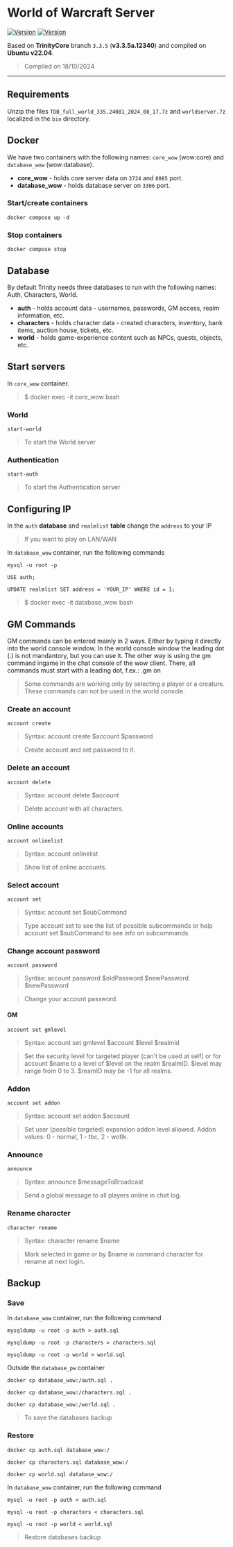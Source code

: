 # World of Warcraft Server

[![Version](https://img.shields.io/badge/MySQL-v8.1-blue)]()
[![Version](https://img.shields.io/badge/Ubuntu-v22.04-blue)]()

Based on **TrinityCore** branch `3.3.5` (**v3.3.5a.12340**) and compiled on **Ubuntu v22.04**.
> Compiled on 18/10/2024

--------------

## Requirements

Unzip the files `TDB_full_world_335.24081_2024_08_17.7z` and `worldserver.7z` localized in the `bin` directory.

## Docker

We have two containers with the following names: `core_wow` (wow:core) and `database_wow` (wow:database).

- **core_wow** - holds core server data on `3724` and `8085` port.
- **database_wow** - holds database server on `3306` port.
 
### Start/create containers

```
docker compose up -d
```

### Stop containers

```
docker compose stop
```

## Database

By default Trinity needs three databases to run with the following names: Auth, Characters, World.

- **auth** - holds account data - usernames, passwords, GM access, realm information, etc.
- **characters** - holds character data - created characters, inventory, bank items, auction house, tickets, etc.
- **world** - holds game-experience content such as NPCs, quests, objects, etc.

## Start servers

In `core_wow` container.

> $ docker exec -it core_wow bash

### World

```
start-world
```
> To start the World server

### Authentication

```
start-auth
```
> To start the Authentication server

## Configuring IP

In the `auth` **database** and `realmlist` **table** change the `address` to your IP
> If you want to play on LAN/WAN

In `database_wow` container, run the following commands
```
mysql -u root -p
```
```
USE auth;
```
```
UPDATE realmlist SET address = 'YOUR_IP' WHERE id = 1;
```
> $ docker exec -it database_wow bash

## GM Commands

GM commands can be entered mainly in 2 ways. Either by typing it directly into the world console window. In the world console window the leading dot (.) is not mandantory, but you can use it. The other way is using the gm command ingame in the chat console of the wow client. There, all commands must start with a leading dot, f.ex.: .gm on

> Some commands are working only by selecting a player or a creature. These commands can not be used in the world console.

### Create an account

```
account create
```
> Syntax: account create $account $password

> Create account and set password to it.

### Delete an account

```
account delete
```
> Syntax: account delete $account

> Delete account with all characters.

### Online accounts

```
account onlinelist
```
> Syntax: account onlinelist

> Show list of online accounts.

### Select account

```
account set
```
> Syntax: account set $subCommand

> Type account set to see the list of possible subcommands or help account set $subCommand to see info on subcommands.

### Change account password

```
account password
```
> Syntax: account password $oldPassword $newPassword $newPassword

> Change your account password.

#### GM

```
account set gmlevel
```
> Syntax: account set gmlevel $account $level $realmid

> Set the security level for targeted player (can't be used at self) or for account $name to a level of $level on the realm $realmID. $level may range from 0 to 3. $reamID may be -1 for all realms.

### Addon

```
account set addon
```
> Syntax: account set addon $account

> Set user (possible targeted) expansion addon level allowed. Addon values: 0 - normal, 1 - tbc, 2 - wotlk.

### Announce

```
announce
```
> Syntax: announce $messageToBroadcast

> Send a global message to all players online in chat log.

### Rename character

```
character rename
```
> Syntax: character rename $name

> Mark selected in game or by $name in command character for rename at next login.

## Backup

### Save

In `database_wow` container, run the following command

```
mysqldump -u root -p auth > auth.sql
```
```
mysqldump -u root -p characters > characters.sql
```
```
mysqldump -u root -p world > world.sql
```

Outside the `database_pw` container

```
docker cp database_wow:/auth.sql .
```
```
docker cp database_wow:/characters.sql .
```
```
docker cp database_wow:/world.sql .
```

> To save the databases backup

### Restore

```
docker cp auth.sql database_wow:/
```
```
docker cp characters.sql database_wow:/
```
```
docker cp world.sql database_wow:/
```

In `database_wow` container, run the following command

```
mysql -u root -p auth < auth.sql
```
```
mysql -u root -p characters < characters.sql
```
```
mysql -u root -p world < world.sql
```

> Restore databases backup


